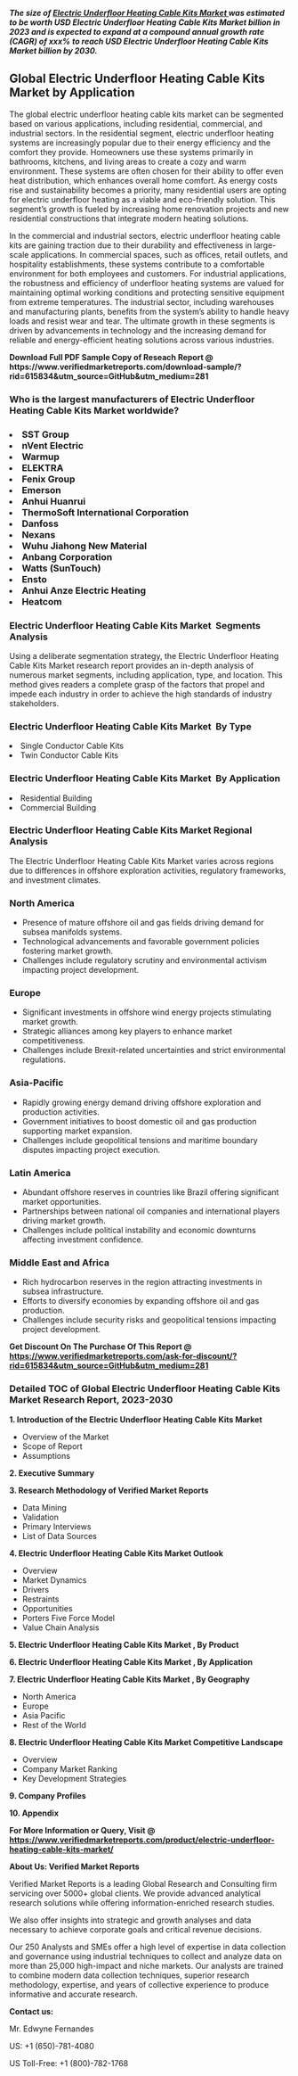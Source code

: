 <p><em><strong>The size of <a href="https://www.verifiedmarketreports.com/download-sample/?rid=615834&utm_source=GitHub&utm_medium=281" target="_blank">Electric Underfloor Heating Cable Kits Market </a> was estimated to be worth USD Electric Underfloor Heating Cable Kits Market billion in 2023 and is expected to expand at a compound annual growth rate (CAGR) of xxx% to reach USD Electric Underfloor Heating Cable Kits Market billion by 2030.</strong></em><br /><h2>Global Electric Underfloor Heating Cable Kits Market by Application</h2><p>The global electric underfloor heating cable kits market can be segmented based on various applications, including residential, commercial, and industrial sectors. In the residential segment, electric underfloor heating systems are increasingly popular due to their energy efficiency and the comfort they provide. Homeowners use these systems primarily in bathrooms, kitchens, and living areas to create a cozy and warm environment. These systems are often chosen for their ability to offer even heat distribution, which enhances overall home comfort. As energy costs rise and sustainability becomes a priority, many residential users are opting for electric underfloor heating as a viable and eco-friendly solution. This segment’s growth is fueled by increasing home renovation projects and new residential constructions that integrate modern heating solutions.</p><p>In the commercial and industrial sectors, electric underfloor heating cable kits are gaining traction due to their durability and effectiveness in large-scale applications. In commercial spaces, such as offices, retail outlets, and hospitality establishments, these systems contribute to a comfortable environment for both employees and customers. For industrial applications, the robustness and efficiency of underfloor heating systems are valued for maintaining optimal working conditions and protecting sensitive equipment from extreme temperatures. The industrial sector, including warehouses and manufacturing plants, benefits from the system’s ability to handle heavy loads and resist wear and tear. The ultimate growth in these segments is driven by advancements in technology and the increasing demand for reliable and energy-efficient heating solutions across various industries.</p></p><p id="" class=""><strong>Download Full PDF Sample Copy of Reseach Report @ <a target="">https://www.verifiedmarketreports.com/download-sample/?rid=615834&utm_source=GitHub&utm_medium=281</a></strong></p><h3 id="" class="">Who is the largest manufacturers of&nbsp;Electric Underfloor Heating Cable Kits Market worldwide?</h3><h3 class=""></Li><Li>SST Group</Li><Li> nVent Electric</Li><Li> Warmup</Li><Li> ELEKTRA</Li><Li> Fenix Group</Li><Li> Emerson</Li><Li> Anhui Huanrui</Li><Li> ThermoSoft International Corporation</Li><Li> Danfoss</Li><Li> Nexans</Li><Li> Wuhu Jiahong New Material</Li><Li> Anbang Corporation</Li><Li> Watts (SunTouch)</Li><Li> Ensto</Li><Li> Anhui Anze Electric Heating</Li><Li> Heatcom</h3><h3 id="" class="">Electric Underfloor Heating Cable Kits Market &nbsp;Segments Analysis</h3><p id="" class="">Using a deliberate segmentation strategy, the Electric Underfloor Heating Cable Kits Market research report provides an in-depth analysis of numerous market segments, including application, type, and location. This method gives readers a complete grasp of the factors that propel and impede each industry in order to achieve the high standards of industry stakeholders.</p><h3 id="" class="">Electric Underfloor Heating Cable Kits Market &nbsp;By Type</h3><p></Li><Li>Single Conductor Cable Kits</Li><Li> Twin Conductor Cable Kits</p><h3 id="" class="">Electric Underfloor Heating Cable Kits Market &nbsp;By Application</h3><p class=""></Li><Li>Residential Building</Li><Li> Commercial Building</p><h3 id="" class="">Electric Underfloor Heating Cable Kits Market Regional Analysis</h3><p id="" class="">The Electric Underfloor Heating Cable Kits Market varies across regions due to differences in offshore exploration activities, regulatory frameworks, and investment climates.</p><h3 id="" class="">North America</h3><ul><li>Presence of mature offshore oil and gas fields driving demand for subsea manifolds systems.</li><li>Technological advancements and favorable government policies fostering market growth.</li><li>Challenges include regulatory scrutiny and environmental activism impacting project development.</li></ul><h3 id="" class="">Europe</h3><ul><li>Significant investments in offshore wind energy projects stimulating market growth.</li><li>Strategic alliances among key players to enhance market competitiveness.</li><li>Challenges include Brexit-related uncertainties and strict environmental regulations.</li></ul><h3 id="" class="">Asia-Pacific</h3><ul><li>Rapidly growing energy demand driving offshore exploration and production activities.</li><li>Government initiatives to boost domestic oil and gas production supporting market expansion.</li><li>Challenges include geopolitical tensions and maritime boundary disputes impacting project execution.</li></ul><h3 id="" class="">Latin America</h3><ul><li>Abundant offshore reserves in countries like Brazil offering significant market opportunities.</li><li>Partnerships between national oil companies and international players driving market growth.</li><li>Challenges include political instability and economic downturns affecting investment confidence.</li></ul><h3 id="" class="">Middle East and Africa</h3><ul><li>Rich hydrocarbon reserves in the region attracting investments in subsea infrastructure.</li><li>Efforts to diversify economies by expanding offshore oil and gas production.</li><li>Challenges include security risks and geopolitical tensions impacting project development.</li></ul><p id="" class=""><strong>Get Discount On The Purchase Of This Report @ <a href="https://www.verifiedmarketreports.com/ask-for-discount/?rid=615834&utm_source=GitHub&utm_medium=281" target="_blank">https://www.verifiedmarketreports.com/ask-for-discount/?rid=615834&utm_source=GitHub&utm_medium=281</a></strong></p><h3 id="" class="">Detailed TOC of Global Electric Underfloor Heating Cable Kits Market Research Report, 2023-2030</h3><p id="" class=""><strong>1. Introduction of the Electric Underfloor Heating Cable Kits Market </strong></p><ul><li>Overview of the Market</li><li>Scope of Report</li><li>Assumptions</li></ul><p id="" class=""><strong>2. Executive Summary</strong></p><p id="" class=""><strong>3. Research Methodology of Verified Market Reports</strong></p><ul><li>Data Mining</li><li>Validation</li><li>Primary Interviews</li><li>List of Data Sources</li></ul><p id="" class=""><strong>4. Electric Underfloor Heating Cable Kits Market Outlook</strong></p><ul><li>Overview</li><li>Market Dynamics</li><li>Drivers</li><li>Restraints</li><li>Opportunities</li><li>Porters Five Force Model</li><li>Value Chain Analysis</li></ul><p id="" class=""><strong>5. Electric Underfloor Heating Cable Kits Market , By Product</strong></p><p id="" class=""><strong>6. Electric Underfloor Heating Cable Kits Market , By Application</strong></p><p id="" class=""><strong>7. Electric Underfloor Heating Cable Kits Market , By Geography</strong></p><ul><li>North America</li><li>Europe</li><li>Asia Pacific</li><li>Rest of the World</li></ul><p id="" class=""><strong>8. Electric Underfloor Heating Cable Kits Market Competitive Landscape</strong></p><ul><li>Overview</li><li>Company Market Ranking</li><li>Key Development Strategies</li></ul><p id="" class=""><strong>9. Company Profiles</strong></p><p id="" class=""><strong>10. Appendix</strong></p><p id="" class=""><strong>For More Information or Query, Visit @ <a href="https://www.verifiedmarketreports.com/product/electric-underfloor-heating-cable-kits-market/" target="_blank">https://www.verifiedmarketreports.com/product/electric-underfloor-heating-cable-kits-market/</a></strong></p><p id="" class=""><strong>About Us: Verified Market Reports</strong></p><p id="" class="">Verified Market Reports is a leading Global Research and Consulting firm servicing over 5000+ global clients. We provide advanced analytical research solutions while offering information-enriched research studies.</p><p id="" class="">We also offer insights into strategic and growth analyses and data necessary to achieve corporate goals and critical revenue decisions.</p><p id="" class="">Our 250 Analysts and SMEs offer a high level of expertise in data collection and governance using industrial techniques to collect and analyze data on more than 25,000 high-impact and niche markets. Our analysts are trained to combine modern data collection techniques, superior research methodology, expertise, and years of collective experience to produce informative and accurate research.</p><p id="" class=""><strong>Contact us:</strong></p><p id="" class="">Mr. Edwyne Fernandes</p><p id="" class="">US: +1 (650)-781-4080</p><p id="" class="">US Toll-Free: +1 (800)-782-1768</p>
